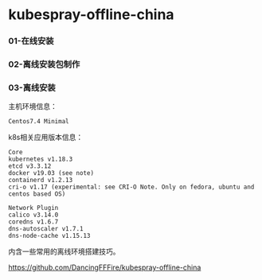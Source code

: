 # kubespray-offline-china
### 01-在线安装
### 02-离线安装包制作
### 03-离线安装

主机环境信息：
```
Centos7.4 Minimal
```

k8s相关应用版本信息： 
```
Core
kubernetes v1.18.3
etcd v3.3.12
docker v19.03 (see note)
containerd v1.2.13
cri-o v1.17 (experimental: see CRI-O Note. Only on fedora, ubuntu and centos based OS)

Network Plugin
calico v3.14.0
coredns v1.6.7
dns-autoscaler v1.7.1
dns-node-cache v1.15.13
```

内含一些常用的离线环境搭建技巧。

https://github.com/DancingFFFire/kubespray-offline-china
